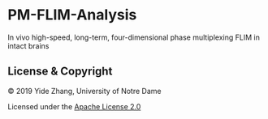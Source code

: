 # PM-FLIM-Analysis
In vivo high-speed, long-term, four-dimensional phase multiplexing FLIM in intact brains


## License & Copyright
© 2019 Yide Zhang, University of Notre Dame

Licensed under the [Apache License 2.0](LICENSE)
